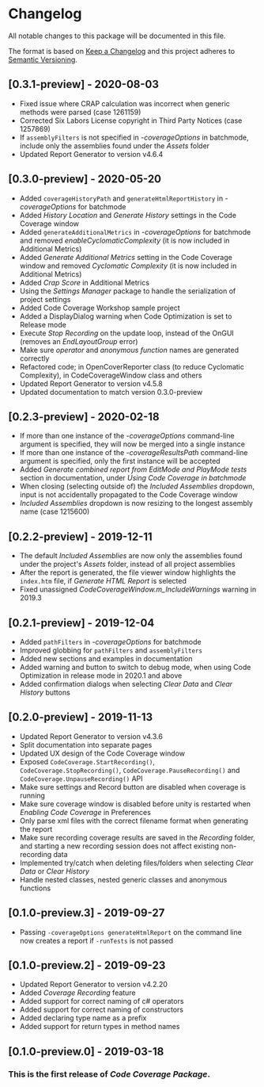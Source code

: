 # Changelog
All notable changes to this package will be documented in this file.

The format is based on [Keep a Changelog](http://keepachangelog.com/en/1.0.0/)
and this project adheres to [Semantic Versioning](http://semver.org/spec/v2.0.0.html).

## [0.3.1-preview] - 2020-08-03
- Fixed issue where CRAP calculation was incorrect when generic methods were parsed (case 1261159)
- Corrected Six Labors License copyright in Third Party Notices (case 1257869)
- If `assemblyFilters` is not specified in *-coverageOptions* in batchmode, include only the assemblies found under the *Assets* folder
- Updated Report Generator to version v4.6.4

## [0.3.0-preview] - 2020-05-20
- Added `coverageHistoryPath` and `generateHtmlReportHistory` in *-coverageOptions* for batchmode
- Added *History Location* and *Generate History* settings in the Code Coverage window
- Added `generateAdditionalMetrics` in *-coverageOptions* for batchmode and removed *enableCyclomaticComplexity* (it is now included in Additional Metrics)
- Added *Generate Additional Metrics* setting in the Code Coverage window and removed *Cyclomatic Complexity* (it is now included in Additional Metrics)
- Added *Crap Score* in Additional Metrics
- Using the *Settings Manager* package to handle the serialization of project settings
- Added Code Coverage Workshop sample project
- Added a DisplayDialog warning when Code Optimization is set to Release mode
- Execute *Stop Recording* on the update loop, instead of the OnGUI (removes an *EndLayoutGroup* error)
- Make sure *operator* and *anonymous function* names are generated correctly
- Refactored code; in OpenCoverReporter class (to reduce Cyclomatic Complexity), in CodeCoverageWindow class and others
- Updated Report Generator to version v4.5.8
- Updated documentation to match version 0.3.0-preview

## [0.2.3-preview] - 2020-02-18
- If more than one instance of the *-coverageOptions* command-line argument is specified, they will now be merged into a single instance
- If more than one instance of the *-coverageResultsPath* command-line argument is specified, only the first instance will be accepted
- Added *Generate combined report from EditMode and PlayMode tests* section in documentation, under *Using Code Coverage in batchmode*
- When closing (selecting outside of) the *Included Assemblies* dropdown, input is not accidentally propagated to the Code Coverage window
- *Included Assemblies* dropdown is now resizing to the longest assembly name (case 1215600)

## [0.2.2-preview] - 2019-12-11
- The default *Included Assemblies* are now only the assemblies found under the project's *Assets* folder, instead of all project assemblies
- After the report is generated, the file viewer window highlights the `index.htm` file, if *Generate HTML Report* is selected
- Fixed unassigned *CodeCoverageWindow.m_IncludeWarnings* warning in 2019.3

## [0.2.1-preview] - 2019-12-04
- Added `pathFilters` in  *-coverageOptions* for batchmode
- Improved globbing for `pathFilters` and `assemblyFilters`
- Added new sections and examples in documentation
- Added warning and button to switch to debug mode, when using Code Optimization in release mode in 2020.1 and above
- Added confirmation dialogs when selecting *Clear Data* and *Clear History* buttons

## [0.2.0-preview] - 2019-11-13
- Updated Report Generator to version v4.3.6
- Split documentation into separate pages
- Updated UX design of the Code Coverage window
- Exposed `CodeCoverage.StartRecording()`, `CodeCoverage.StopRecording()`, `CodeCoverage.PauseRecording()` and `CodeCoverage.UnpauseRecording()` API
- Make sure settings and Record button are disabled when coverage is running
- Make sure coverage window is disabled before unity is restarted when *Enabling Code Coverage* in Preferences
- Only parse xml files with the correct filename format when generating the report
- Make sure recording coverage results are saved in the *Recording* folder, and starting a new recording session does not affect existing non-recording data
- Implemented try/catch when deleting files/folders when selecting *Clear Data* or *Clear History*
- Handle nested classes, nested generic classes and anonymous functions

## [0.1.0-preview.3] - 2019-09-27
- Passing `-coverageOptions generateHtmlReport` on the command line now creates a report if `-runTests` is not passed

## [0.1.0-preview.2] - 2019-09-23
- Updated Report Generator to version v4.2.20
- Added *Coverage Recording* feature
- Added support for correct naming of c# operators
- Added support for correct naming of constructors
- Added declaring type name as a prefix
- Added support for return types in method names

## [0.1.0-preview.0] - 2019-03-18

### This is the first release of *Code Coverage Package*.
